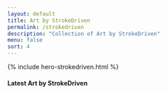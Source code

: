 ```yaml
---
layout: default
title: Art by StrokeDriven
permalink: /strokedriven
description: "Collection of Art by StrokeDriven"
menu: false
sort: 4
---
```

{% include hero-strokedriven.html %}
<div class="container">
	<div class="row">
		<div class="col col-12">
			<h4 class="lates-title">Latest Art by StrokeDriven</h4>
		</div>
	</div>
</div>
<div class="container">
	<div class="row">
    <script type="text/javascript" src="https://richardchiriboga.com/js/vendors/jquery-3.3.1.min.js"></script>
    <script>
        var apiurl = "https://api.opensea.io/api/v1/assets?collection=strokedriven&format=json&limit=50&offset=0&order_by=token_id&order_direction=desc";
        $.ajax({
            beforeSend: function(request) {
                request.setRequestHeader("X-API-KEY", 'ab6250b512f84ea592705b94ae3b52d1');
            },
            dataType: "json",
            url: apiurl,
            success: function(data) {
                console.log(data.assets);
                $.each(data.assets, function(i, item) {
                    console.log(item.image_url);
                    $('#results').append('<div class="article"  type-id="item-' + item.token_id + '"><div class="container"><div class="article__wrapper"><a href="' + item.permalink + '" rel="noopener noreferrer" target="_blank" title="' + item.name + '" class="article__image" style="background-image:url(' + item.image_url + ')"></a><div class="article__content"><div class="article-tags"><div class="article-tags__box"><span class="article__tag">Original NFT Artwork</span></div></div><h2 class=article__title><a href="' + item.permalink + '" rel="noopener noreferrer" target="_blank" title="' + item.name + '">' + item.name + '</a></h2><p class="article__excerpt">' + item.description + ' <div class="article__footer"><a href="' + item.permalink + '" rel="noopener noreferrer" target="_blank" title="' + item.name + '" class="read-more">View Artwork <i class="ion ion-ios-arrow-forward"></i></a></div></div></div></div></div>');
                });
            }
        });
    </script>
    <div id="results"></div>
    </div><!-- end Row -->
</div><!-- end Container -->